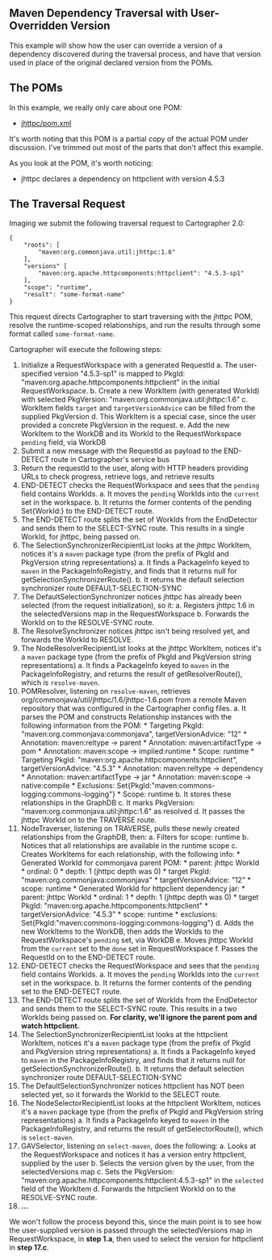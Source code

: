 Maven Dependency Traversal with User-Overridden Version
-------------------------------------------------------

This example will show how the user can override a version of a dependency discovered during the traversal process, and have that version used in place of the original declared version from the POMs.

## The POMs

In this example, we really only care about one POM:

* [jhttpc/pom.xml](jhttpc-pom.xml)

It's worth noting that this POM is a partial copy of the actual POM under discussion. I've trimmed out most of the parts that don't affect this example.

As you look at the POM, it's worth noticing:

* jhttpc declares a dependency on httpclient with version 4.5.3

## The Traversal Request

Imaging we submit the following traversal request to Cartographer 2.0:

```
{
    "roots": [
        "maven:org.commonjava.util:jhttpc:1.6"
    ],
    "versions" [
        "maven:org.apache.httpcomponents:httpclient": "4.5.3-sp1"
    ],
    "scope": "runtime",
    "result": "some-format-name"
} 
```
This request directs Cartographer to start traversing with the jhttpc POM, resolve the runtime-scoped relationships, and run the results through some format called `some-format-name`.

Cartographer will execute the following steps:

1. Initialize a RequestWorkspace with a generated RequestId
    a. The user-specified version "4.5.3-sp1" is mapped to PkgId: "maven:org.apache.httpcomponents:httpclient" in the initial RequestWorkspace.
    b. Create a new WorkItem (with generated WorkId) with selected PkgVersion: "maven:org.commonjava.util:jhttpc:1.6"
    c. WorkItem fields `target` and `targetVersionAdvice` can be filled from the supplied PkgVersion
    d. This WorkItem is a special case, since the user provided a concrete PkgVersion in the request.
    e. Add the new WorkItem to the WorkDB and its WorkId to the RequestWorkspace `pending` field, via WorkDB
2. Submit a new message with the RequestId as payload to the END-DETECT route in Cartographer's service bus
3. Return the requestId to the user, along with HTTP headers providing URLs to check progress, retrieve logs, and retrieve results
4. END-DETECT checks the RequestWorkspace and sees that the `pending` field contains WorkIds.
    a. It moves the `pending` WorkIds into the `current` set in the workspace.
    b. It returns the former contents of the pending Set{WorkId:<jhttpc>} to the END-DETECT route.
5. The END-DETECT route splits the set of WorkIds from the EndDetector and sends them to the SELECT-SYNC route. This results in a single WorkId, for jhttpc, being passed on.
6. The SelectionSynchronizerRecipientList looks at the jhttpc WorkItem, notices it's a `maven` package type (from the prefix of PkgId and PkgVersion string representations)
    a. It finds a PackageInfo keyed to `maven` in the PackageInfoRegistry, and finds that it returns null for getSelectionSynchronizerRoute().
    b. It returns the default selection synchronizer route DEFAULT-SELECTION-SYNC
7. The DefaultSelectionSynchronizer notices jhttpc has already been selected (from the request initialization), so it:
    a. Registers jhttpc 1.6 in the selectedVersions map in the RequestWorkspace
    b. Forwards the WorkId on to the RESOLVE-SYNC route.
8. The ResolveSynchronizer notices jhttpc isn't being resolved yet, and forwards the WorkId to RESOLVE.
9. The NodeResolverRecipientList looks at the jhttpc WorkItem, notices it's a `maven` package type (from the prefix of PkgId and PkgVersion string representations)
    a. It finds a PackageInfo keyed to `maven` in the PackageInfoRegistry, and returns the result of getResolverRoute(), which is `resolve-maven`.
10. POMResolver, listening on `resolve-maven`, retrieves org/commonjava/util/jhttpc/1.6/jhttpc-1.6.pom from a remote Maven repository that was configured in the Cartographer config files.
    a. It parses the POM and constructs Relationship instances with the following information from the POM:
        * Targeting PkgId: "maven:org.commonjava:commonjava", targetVersionAdvice: "12"
            * Annotation: maven:reltype -> parent
            * Annotation: maven:artifactType -> pom
            * Annotation: maven:scope -> implied:runtime
            * Scope: runtime
        * Targeting PkgId: "maven:org.apache.httpcomponents:httpclient", targetVersionAdvice: "4.5.3"
            * Annotation: maven:reltype -> dependency
            * Annotation: maven:artifactType -> jar
            * Annotation: maven:scope -> native:compile
            * Exclusions: Set{PkgId:"maven:commons-logging:commons-logging"}
            * Scope: runtime
    b. It stores these relationships in the GraphDB
    c. It marks PkgVersion: "maven:org.commonjava.util:jhttpc:1.6" as resolved
    d. It passes the jhttpc WorkId on to the TRAVERSE route.
11. NodeTraverser, listening on TRAVERSE, pulls these newly created relationships from the GraphDB, then:
    a. Filters for scope: runtime
    b. Notices that all relationships are available in the runtime scope
    c. Creates WorkItems for each relationship, with the following info:
        * Generated WorkId for commonjava parent POM:
            * parent: jhttpc WorkId
            * ordinal: 0
            * depth: 1 (jhttpc depth was 0)
            * target PkgId: "maven:org.commonjava:commonjava"
            * targetVersionAdvice: "12"
            * scope: runtime
        * Generated WorkId for httpclient dependency jar:
            * parent: jhttpc WorkId
            * ordinal: 1
            * depth: 1 (jhttpc depth was 0)
            * target PkgId: "maven:org.apache.httpcomponents:httpclient"
            * targetVersionAdvice: "4.5.3"
            * scope: runtime
            * exclusions: Set{PkgId:"maven:commons-logging:commons-logging"}
    d. Adds the new WorkItems to the WorkDB, then adds the WorkIds to the RequestWorkspace's `pending` set, via WorkDB
    e. Moves jhttpc WorkId from the `current` set to the `done` set in RequestWorkspace 
    f. Passes the RequestId on to the END-DETECT route.
12. END-DETECT checks the RequestWorkspace and sees that the `pending` field contains WorkIds.
    a. It moves the `pending` WorkIds into the `current` set in the workspace.
    b. It returns the former contents of the pending set to the END-DETECT route.
13. The END-DETECT route splits the set of WorkIds from the EndDetector and sends them to the SELECT-SYNC route. This results in a two WorkIds being passed on. **For clarity, we'll ignore the parent pom and watch httpclient.**
14. The SelectionSynchronizerRecipientList looks at the httpclient WorkItem, notices it's a `maven` package type (from the prefix of PkgId and PkgVersion string representations)
    a. It finds a PackageInfo keyed to `maven` in the PackageInfoRegistry, and finds that it returns null for getSelectionSynchronizerRoute().
    b. It returns the default selection synchronizer route DEFAULT-SELECTION-SYNC
15. The DefaultSelectionSynchronizer notices httpclient has NOT been selected yet, so it forwards the WorkId to the SELECT route.
16. The NodeSelectorRecipientList looks at the httpclient WorkItem, notices it's a `maven` package type (from the prefix of PkgId and PkgVersion string representations)
    a. It finds a PackageInfo keyed to `maven` in the PackageInfoRegistry, and returns the result of getSelectorRoute(), which is `select-maven`.
17. GAVSelector, listening on `select-maven`, does the following:
    a. Looks at the RequestWorkspace and notices it has a version entry httpclient, supplied by the user
    b. Selects the version given by the user, from the selectedVersions map
    c. Sets the PkgVersion: "maven:org.apache.httpcomponents:httpclient:4.5.3-sp1" in the `selected` field of the WorkItem
    d. Forwards the httpclient WorkId on to the RESOLVE-SYNC route.
18. **...**

We won't follow the process beyond this, since the main point is to see how the user-supplied version is passed through the selectedVersions map in RequestWorkspace, in **step 1.a**, then used to select the version for httpclient in **step 17.c**.

